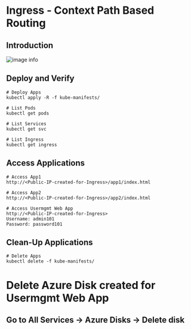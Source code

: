 # Ingress - Context Path Based Routing

## Introduction
![image info](./resources/ingress-context-path.png)

## Deploy and Verify
```
# Deploy Apps
kubectl apply -R -f kube-manifests/

# List Pods
kubectl get pods

# List Services
kubectl get svc

# List Ingress
kubectl get ingress
```

## Access Applications
```
# Access App1
http://<Public-IP-created-for-Ingress>/app1/index.html

# Access App2
http://<Public-IP-created-for-Ingress>/app2/index.html

# Access Usermgmt Web App
http://<Public-IP-created-for-Ingress>
Username: admin101
Password: password101
```

## Clean-Up Applications
```
# Delete Apps
kubectl delete -f kube-manifests/
```

# Delete Azure Disk created for Usermgmt Web App
## Go to All Services -> Azure Disks -> Delete disk
